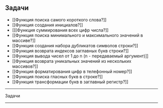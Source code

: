 

## Задачи

- [[Функция поиска самого короткого слова?]]
- [[Функция создания инициалов?]]
- [[[Функция суммирования всех цифр числа?]]
- [[Функция поиска минимального и максимального значений в массиве?]]
- [[Функция создания набора дубликатов символов строки?]]
- [[Функция возврата индексов заглавных букв строки?]]
- [[Функция вывода чисел от 1 до n (n - передаваемый аргумент)]]
- [[Функция возврата уникальных значений из нескольких массивов?]]
- [[Функция форматирования цифр в телефонный номер?]]
- [[Функция поиска гласных букв в строке?]]
- [[Функция трансформации букв в заглавный регистр?]]

---

Задачи

---
